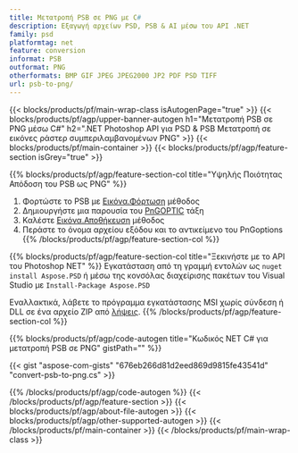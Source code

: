 ```yaml
---
title: Μετατροπή PSB σε PNG με C#
description: Εξαγωγή αρχείων PSD, PSB & AI μέσω του API .NET
family: psd
platformtag: net
feature: conversion
informat: PSB
outformat: PNG
otherformats: BMP GIF JPEG JPEG2000 JP2 PDF PSD TIFF
url: psb-to-png/
---
```


{{< blocks/products/pf/main-wrap-class isAutogenPage="true" >}}
{{< blocks/products/pf/agp/upper-banner-autogen h1="Μετατροπή PSB σε PNG μέσω C#" h2=".NET Photoshop API για PSD & PSB Μετατροπή σε εικόνες ράστερ συμπεριλαμβανομένων PNG" >}}
{{< blocks/products/pf/main-container >}}
{{< blocks/products/pf/agp/feature-section isGrey="true" >}}

{{% blocks/products/pf/agp/feature-section-col title="Υψηλής Ποιότητας Απόδοση του PSB ως PNG" %}}
1. Φορτώστε το PSB με [Εικόνα.Φόρτωση](https://apireference.aspose.com/psd/net/aspose.psd/image/methods/load/index) μέθοδος
1. Δημιουργήστε μια παρουσία του [PnGOPTIC](https://apireference.aspose.com/psd/net/aspose.psd.imageoptions/pngoptions) τάξη
1. Καλέστε [Εικόνα.Αποθήκευση](https://apireference.aspose.com/psd/net/aspose.psd/image/methods/save/index) μέθοδος
1. Περάστε το όνομα αρχείου εξόδου και το αντικείμενο του PnGoptions
{{% /blocks/products/pf/agp/feature-section-col %}}

{{% blocks/products/pf/agp/feature-section-col title="Ξεκινήστε με το API του Photoshop NET" %}}
Εγκατάσταση από τη γραμμή εντολών ως ```nuget install Aspose.PSD``` ή μέσω της κονσόλας διαχείρισης πακέτων του Visual Studio με ```Install-Package Aspose.PSD```

Εναλλακτικά, λάβετε το πρόγραμμα εγκατάστασης MSI χωρίς σύνδεση ή DLL σε ένα αρχείο ZIP από [λήψεις](https://releases.aspose.com/psd/net).
{{% /blocks/products/pf/agp/feature-section-col %}}

{{% blocks/products/pf/agp/code-autogen title="Κωδικός NET C# για μετατροπή PSB σε PNG" gistPath="" %}}

{{< gist "aspose-com-gists" "676eb266d81d2eed869d9815fe43541d" "convert-psb-to-png.cs" >}}

{{% /blocks/products/pf/agp/code-autogen %}}
{{< /blocks/products/pf/agp/feature-section >}}
{{< blocks/products/pf/agp/about-file-autogen >}}
{{< blocks/products/pf/agp/other-supported-autogen >}}
{{< /blocks/products/pf/main-container >}}
{{< /blocks/products/pf/main-wrap-class >}}
